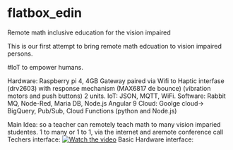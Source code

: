 # flatbox_edin
Remote math inclusive education for the vision impaired

This is our first attempt to bring remote math edcuation to vision impaired persons. 

#IoT to empower humans. 

Hardware: Raspberry pi 4, 4GB Gateway paired via Wifi to Haptic interfase (drv2603) with response mechanism (MAX6817 de bounce) (vibration motors and push buttons) 2 units. 
IoT: JSON, MQTT, WiFi.
Software: Rabbit MQ, Node-Red, Maria DB, Node.js Angular 9
Cloud: Goolge cloud-> BigQuery, Pub/Sub, Cloud Functions (python and Node.js) 

Main Idea: so a teacher can remotely teach math  to many vision imparied studentes. 1 to many or 1 to 1, via the internet and aremote conference call
Techers interface:
[![Watch the video](https://i9.ytimg.com/vi/AhM5wchl2cA/mq3.jpg?sqp=CMCttfoF&rs=AOn4CLAVmG3gh53WLTYhV9mV7UM_OmM6WA)](https://youtu.be/AhM5wchl2cA)
Basic Hardware interface:

